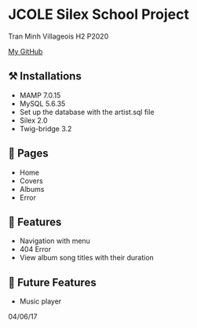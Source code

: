 # JCOLE Silex School Project

Tran Minh Villageois H2 P2020

[My GitHub](https://github.com/TranMinhVlg)

## ⚒ Installations 

* MAMP 7.0.15
* MySQL 5.6.35
* Set up the database with the artist.sql file
* Silex 2.0
* Twig-bridge 3.2

## 📑 Pages

* Home
* Covers
* Albums
* Error

## 🔗 Features 

* Navigation with menu
* 404 Error
* View album song titles with their duration

## 🚀 Future Features

* Music player

04/06/17
